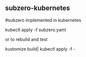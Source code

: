 ## subzero-kubernetes
#subzero implemented in kubernetes 


kubectl apply -f subzero.yaml

or to rebuild and test

kustomize build| kubectl apply -f -
